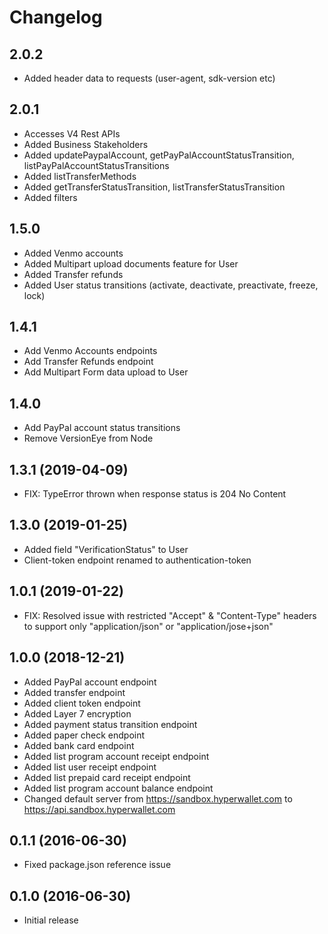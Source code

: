 Changelog
=========

2.0.2
-------------------
- Added header data to requests (user-agent, sdk-version etc)

2.0.1
-------------------
- Accesses V4 Rest APIs 
- Added Business Stakeholders
- Added updatePaypalAccount, getPayPalAccountStatusTransition, listPayPalAccountStatusTransitions
- Added listTransferMethods
- Added getTransferStatusTransition, listTransferStatusTransition
- Added filters 

1.5.0
-------------------
- Added Venmo accounts
- Added Multipart upload documents feature for User
- Added Transfer refunds
- Added User status transitions (activate, deactivate, preactivate, freeze, lock)

1.4.1
-------------------
- Add Venmo Accounts endpoints
- Add Transfer Refunds endpoint
- Add Multipart Form data upload to User 

1.4.0
-------------------
- Add PayPal account status transitions
- Remove VersionEye from Node

1.3.1 (2019-04-09)
-------------------
- FIX: TypeError thrown when response status is 204 No Content

1.3.0 (2019-01-25)
-------------------
- Added field "VerificationStatus" to User
- Client-token endpoint renamed to authentication-token

1.0.1 (2019-01-22)
-------------------
- FIX: Resolved issue with restricted "Accept" & "Content-Type" headers to support only "application/json" or "application/jose+json"

1.0.0  (2018-12-21)
-------------------
- Added PayPal account endpoint
- Added transfer endpoint
- Added client token endpoint
- Added Layer 7 encryption
- Added payment status transition endpoint
- Added paper check endpoint
- Added bank card endpoint
- Added list program account receipt endpoint
- Added list user receipt endpoint
- Added list prepaid card receipt endpoint
- Added list program account balance endpoint
- Changed default server from https://sandbox.hyperwallet.com to https://api.sandbox.hyperwallet.com

0.1.1 (2016-06-30)
------------------

- Fixed package.json reference issue

0.1.0 (2016-06-30)
------------------

- Initial release
